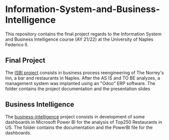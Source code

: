 # Information-System-and-Business-Intelligence
This repository contains the final project regards to the Information System and Business Intelligence course (AY 21/22) at the University of Naples Federico II.

## Final Project
The [ISBI project](https://github.com/dBenf/Information-System-and-Business-Intelligence/final-project) consists in business process reengineering of The Norrey's Inn, a bar and restaurants in Naples. After the AS IS and TO BE analyzes, a management system was implanted using an "Odoo" ERP software. The folder contains the project documentation and the presentation slides

## Business Intelligence
The [business-intelligence](https://github.com/dBenf/Information-System-and-Business-Intelligence/business-intelligence) project consists in development of some dashboards in Microsoft Power BI for the analysis of Top250 Restaurants in US. The folder contains the documentation and the PowerBI file for the dashboards.
